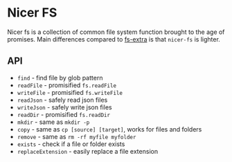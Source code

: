# Nicer FS

Nicer fs is a collection of common file system function brought to the age of
promises. Main differences compared to [fs-extra](https://github.com/jprichardson/node-fs-extra)
is that `nicer-fs` is lighter.

## API

- `find` - find file by glob pattern
- `readFile` - promisified `fs.readFile`
- `writeFile` - promisified `fs.writeFile`
- `readJson` - safely read json files
- `writeJson` - safely write json files
- `readDir` - promisified `fs.readDir`
- `mkdir` - same as `mkdir -p`
- `copy` - same as `cp [source] [target]`, works for files and folders
- `remove` - same as `rm -rf myfile myfolder`
- `exists` - check if a file or folder exists
- `replaceExtension` - easily replace a file extension
